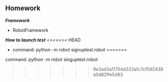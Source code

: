 ## Homework

***Framework***
* RobotFramework

***How to launch test***
<<<<<<< HEAD
* command: python -m robot signuptest.robot
=======

command: python -m robot singuptest.robot
>>>>>>> 9e3ad3a11704d322a1c7cf592439a0d82ffe5d93
